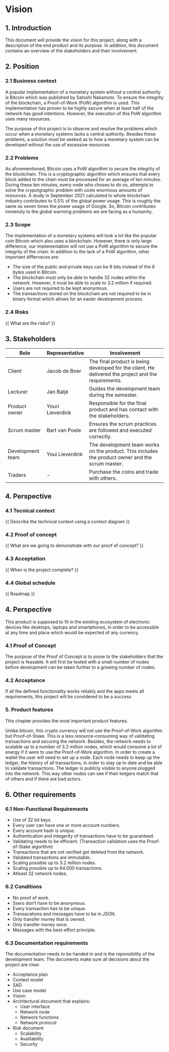 # Vision

## 1. Introduction
This document will provide the vision for this project, along with a description of the end product and its purpose. In addition, this document contains an overview of the stakeholders and their involvement.

## 2. Position  

### 2.1 Business context  
A popular implementation of a monetary system without a central authority is Bitcoin which was published by Satoshi Nakamoto. To ensure the integrity of the blockchain, a Proof-of-Work (PoW) algorithm is used. This implementation has proven to be highly secure when at least half of the network has good intentions. However, the execution of this PoW algorithm uses many resources. 

The purpose of this project is to observe and resolve the problems which occur when a monetary systems lacks a central authority. Besides these problems, a solution must be seeked as to how a monetary system can be developed without the use of excessive resources.

### 2.2 Problems  
As aforementioned, Bitcoin uses a PoW algorithm to secure the integrity of the blockchain. This is a cryptographic algorithm which ensures that every block added to the chain must be processed for an average of ten minutes. During these ten minutes, every node who choses to do so, attempts to solve the crypotgraphic problem with costs enormous amounts of resources. A study in September 2021 calculated to whole blockchain industry contributes to 0.5% of the global power usage. This is roughly the same as seven times the power usage of Google. So, Bitcoin contributes immensly to the global warming problems we are facing as a humanity.

### 2.3 Scope  
The implementation of a monetary systems will look a lot like the popular coin Bitcoin which also uses a blockchain. However, there is only large difference, our implementation will not use a PoW algorithm to secure the integrity of the chain. In addition to the lack of a PoW algorithm, other important differneces are:
* The size of the public and private keys can be 8 bits instead of the 8 bytes used in Bitcoin.
* The blockchain must only be able to handle 32 nodes within the network. However, it must be able to scale to 3.2 million if required.
* Users are not required to be kept anonymous.
* The transactions stored on the blockchain are not required to be in binary format which allows for an easier development process. 

### 2.4 Risks  
{{ What are the risks? }}

## 3. Stakeholders  

| Role             | Representative   | Involvement                                                                                         |
| ---------------- | ---------------- | --------------------------------------------------------------------------------------------------- |
| Client           | Jacob de Boer    | The final product is being developed for the client. He delivered the project and the requirements. |
| Lecturer         | Jan Baljé        | Guides the development team during the semester.                                                    |
| Product owner    | Youri Lieverdink | Responsible for the final product and has contact with the stakeholders.                            |
| Scrum master     | Bart van Poele   | Ensures the scrum practices are followed and executed correctly.                                    |
| Development team | Youi Lieverdink  | The development team works on the product. This includes the product owner and the scrum master.    |  |
| Traders          | -                | Purchase the coins and trade with others.                                                           |

## 4. Perspective  

### 4.1 Tecnical context  
{{ Describe the technical context using a context diagram }}

### 4.2 Proof of concept  
{{ What are we going to demonstrate with our proof of concept? }}

### 4.3 Acceptation  
{{ When is the project complete? }}

### 4.4 Global schedule  
{{ Roadmap }}
## 4. Perspective
This product is supposed to fit in the existing ecosystem of electronic devices like desktops, laptops and smartphones, in order to be accessible at any time and place which would be expected of any currency.

### 4.1 Proof of Concept
The purpose of the Proof of Concept is to prove to the stakeholders that the project is feasable. It will first be tested with a small number of nodes before development can be taken further to a growing number of nodes.

### 4.2 Acceptance
If all the defined functionality works reliably and the apps meets all requirements, this project will be considered to be a success

### 5. Product features
This chapter provides the most important product features.

Unlike bitcoin, this crypto currency will not use the Proof-of-Work algorithm but Proof-of-Stake. This is a less resource-consuming way of validating transactions and securing the network. Besides, the network needs to scalable up to a number of 3.2 million nodes, which would consume a lot of energy if it were to use the Proof-of-Work algorithm. 
In order to create a wallet the user will need to set up a node. Each node needs to keep up the ledger, the history of all transactions, in order to stay up to date and be able to validate transactions. The ledger is publicly visible to anyone plugged into the network. This way other nodes can see if their ledgers match that of others and if there are bad actors.

## 6. Other requirements

### 6.1 Non-Functional Requirements

- Use of 32 bit keys.
- Every user can have one or more account numbers.
- Every account hash is unique.
- Authentication and integerity of transactions have to be guaranteed.
- Validating needs to be efficient. (Transaction validation uses the Proof-of-Stake algorithm)
- Transactions that are not verified get deleted from the network.
- Validated transactions are immutable.
- Scaling possible up to 3.2 million nodes.
- Scaling possible up to 64.000 transactions.
- Atleast 32 network nodes.

### 6.2 Conditions
- No proof of work.
- Ssers don’t have to be anonymous.
- Every transaction has to be unique.
- Transacations and messages have to be in JSON.
- Only transfer money that is owned.
- Only transfer money once.
- Messages with the best-effort principle.

### 6.3 Documentation requirements
The documentation needs to be handed in and is the reponsibility of the development team. The documents make sure all decisions about the project are clear. 
* Acceptance plan
* Context model
* SAD  
* Use case model
* Vision
* Architectural document that explains:
  * User interface 
  * Network node
  * Network functions
  * Network protocol
* Risk document
  * Scalability 
  * Availlability 
  * Security
